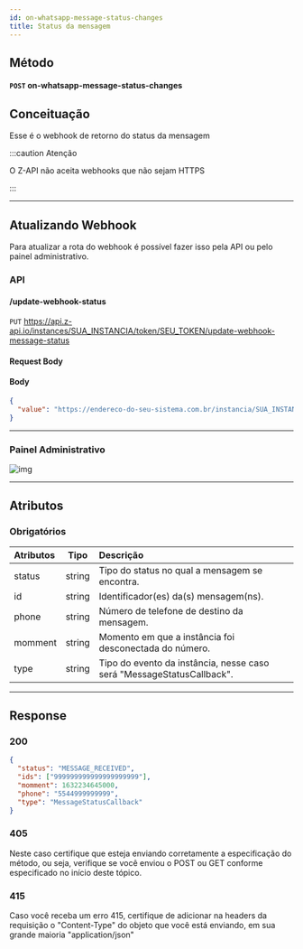 ```yaml
---
id: on-whatsapp-message-status-changes
title: Status da mensagem
---
```


## Método

#### `POST` on-whatsapp-message-status-changes

## Conceituação

Esse é o webhook de retorno do status da mensagem

:::caution Atenção

O Z-API não aceita webhooks que não sejam HTTPS

:::

---

## Atualizando Webhook

Para atualizar a rota do webhook é possível fazer isso pela API ou pelo painel administrativo.

### API

#### /update-webhook-status

`PUT` https://api.z-api.io/instances/SUA_INSTANCIA/token/SEU_TOKEN/update-webhook-message-status

#### Request Body

#### Body

```json
{
  "value": "https://endereco-do-seu-sistema.com.br/instancia/SUA_INSTANCIA/status"
}
```

---

### Painel Administrativo

![img](../../img/status.png)

---

## Atributos

### Obrigatórios

| Atributos | Tipo | Descrição |
| :-- | :-: | :-- |
| status | string | Tipo do status no qual a mensagem se encontra. |
| id | string | Identificador(es) da(s) mensagem(ns). |
| phone | string | Número de telefone de destino da mensagem. |
| momment | string | Momento em que a instância foi desconectada do número. |
| type | string | Tipo do evento da instância, nesse caso será "MessageStatusCallback". |

---

## Response

### 200

```json
{
  "status": "MESSAGE_RECEIVED",
  "ids": ["999999999999999999999"],
  "momment": 1632234645000,
  "phone": "5544999999999",
  "type": "MessageStatusCallback"
}
```

### 405

Neste caso certifique que esteja enviando corretamente a especificação do método, ou seja, verifique se você enviou o POST ou GET conforme especificado no início deste tópico.

### 415

Caso você receba um erro 415, certifique de adicionar na headers da requisição o "Content-Type" do objeto que você está enviando, em sua grande maioria "application/json"

<!--
## Code

<iframe src="//api.apiembed.com/?source=https://raw.githubusercontent.com/Z-API/z-api-docs/main/json-examples/on-whatsapp-message-status-changes.json&targets=all" frameborder="0" scrolling="no" width="100%" height="500px" seamless></iframe> -->
